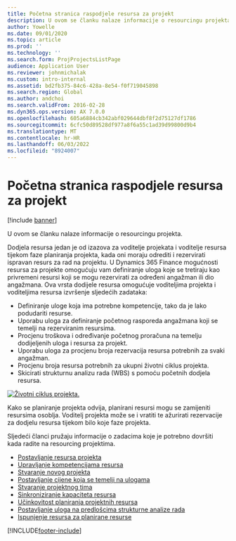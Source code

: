 ```yaml
---
title: Početna stranica raspodjele resursa za projekt
description: U ovom se članku nalaze informacije o resourcingu projekta.
author: Yowelle
ms.date: 09/01/2020
ms.topic: article
ms.prod: ''
ms.technology: ''
ms.search.form: ProjProjectsListPage
audience: Application User
ms.reviewer: johnmichalak
ms.custom: intro-internal
ms.assetid: bd2fb375-84c6-428a-8e54-f0f719045898
ms.search.region: Global
ms.author: andchoi
ms.search.validFrom: 2016-02-28
ms.dyn365.ops.version: AX 7.0.0
ms.openlocfilehash: 605a6884cb342abf029644dbf8f2d75127df1786
ms.sourcegitcommit: 6cfc50d89528df977a8f6a55c1ad39d99800d9b4
ms.translationtype: MT
ms.contentlocale: hr-HR
ms.lasthandoff: 06/03/2022
ms.locfileid: "8924007"
---
```

# <a name="project-resourcing-home-page"></a>Početna stranica raspodjele resursa za projekt

[!include [banner](../includes/banner.md)]

U ovom se članku nalaze informacije o resourcingu projekta.

Dodjela resursa jedan je od izazova za voditelje projekata i voditelje resursa tijekom faze planiranja projekta, kada oni moraju odrediti i rezervirati ispravan resurs za rad na projektu. U Dynamics 365 Finance mogućnosti resursa za projekte omogućuju vam definiranje uloga koje se tretiraju kao privremeni resursi koji se mogu rezervirati za određeni angažman ili dio angažmana. Ova vrsta dodijele resursa omogućuje voditeljima projekta i voditeljima resursa izvršenje sljedećih zadataka:

- Definiranje uloge koja ima potrebne kompetencije, tako da je lako podudariti resurse.
- Uporabu uloga za definiranje početnog rasporeda angažmana koji se temelji na rezerviranim resursima.
- Procjenu troškova i određivanje početnog proračuna na temelju dodijeljenih uloga i resursa za projekt.
- Uporabu uloga za procjenu broja rezervacija resursa potrebnih za svaki angažman.
- Procjenu broja resursa potrebnih za ukupni životni ciklus projekta.
- Skicirati strukturnu analizu rada (WBS) s pomoću početnih dodjela resursa.

[![Životni ciklus projekta.](./media/projectresourcing02-1024x812.jpg)](./media/projectresourcing02.jpg)

Kako se planiranje projekta odvija, planirani resursi mogu se zamijeniti resursima osoblja. Voditelj projekta može se i vratiti te ažurirati rezervacije za dodjelu resursa tijekom bilo koje faze projekta.

Sljedeći članci pružaju informacije o zadacima koje je potrebno dovršiti kada radite na resourcing projektima.

- [Postavljanje resursa projekta](set-up-project-resources.md)
- [Upravljanje kompetencijama resursa](manage-resource-competencies.md)
- [Stvaranje novog projekta](create-new-project.md)
- [Postavljanje cijene koja se temelji na ulogama](set-up-role-based-pricing.md)
- [Stvaranje projektnog tima](create-project-team.md)
- [Sinkroniziranje kapaciteta resursa](synchronize-resource-capacity.md)
- [Učinkovitost planiranja projektnih resursa](project-scheduling-performance.md)
- [Postavljanje uloga na predlošcima strukturne analize rada](set-up-roles-wbs-template.md)
- [Ispunjenje resursa za planirane resurse](resource-fulfillment-planned-resources.md)


[!INCLUDE[footer-include](../includes/footer-banner.md)]